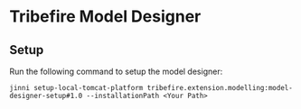 # Tribefire Model Designer

## Setup

Run the following command to setup the model designer:

```jinni setup-local-tomcat-platform tribefire.extension.modelling:model-designer-setup#1.0 --installationPath <Your Path>```
